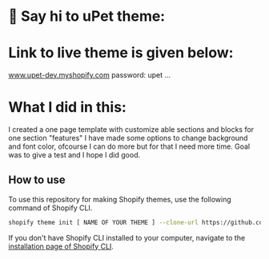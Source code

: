 # :wave: Say hi to uPet theme:
# Link to live theme is given below:
www.upet-dev.myshopify.com
password: upet
...
# What I did in this:
I created a one page template with customize able sections and blocks for one section "features"
I have made some options to change background and font color, ofcourse I can do more but for that I need more time. Goal was to give a test and I hope I did good.
 

## How to use

To use this repository for making Shopify themes, use the following command of Shopify CLI.
```sh
shopify theme init [ NAME OF YOUR THEME ] --clone-url https://github.com/sibshahz/upet
```

If you don't have Shopify CLI installed to your computer, navigate to the [installation page of Shopify CLI](https://shopify.dev/themes/tools/cli/installation).
